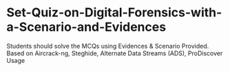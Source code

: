 # Set-Quiz-on-Digital-Forensics-with-a-Scenario-and-Evidences
Students should solve the MCQs using Evidences &amp; Scenario Provided. Based on Aircrack-ng, Steghide, Alternate Data Streams (ADS), ProDiscover Usage

